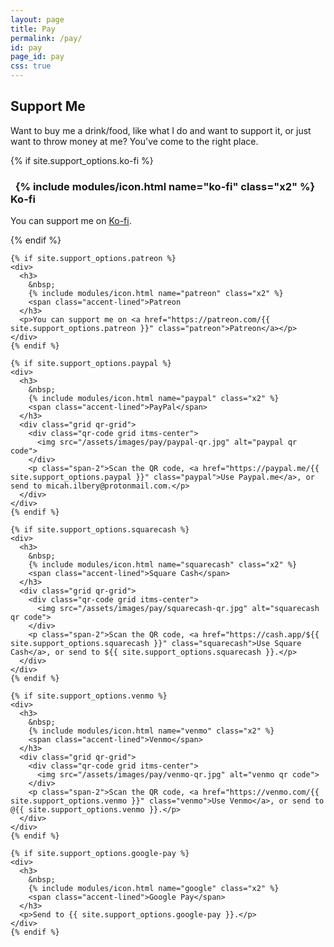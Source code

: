 ```yaml
---
layout: page
title: Pay
permalink: /pay/
id: pay
page_id: pay
css: true
---
```

<section>
  <h1 class="accent-lined">Support Me</h1>
  <p>Want to buy me a drink/food, like what I do and want to support it, or just want to throw money at me? You've come to the right place.</p>
  <div class="constrained grid pay-grid">
    {% if site.support_options.ko-fi %}
    <div>
      <h3>
        &nbsp;
        {% include modules/icon.html name="ko-fi" class="x2" %}
        <span class="accent-lined">Ko-fi</span>
      </h3>
      <p>You can support me on <a href="https://ko-fi.com/{{ site.support_options.ko-fi }}" class="ko-fi">Ko-fi</a>.</p>
    </div>
    {% endif %}

    {% if site.support_options.patreon %}
    <div>
      <h3>
        &nbsp;
        {% include modules/icon.html name="patreon" class="x2" %}
        <span class="accent-lined">Patreon
      </h3>
      <p>You can support me on <a href="https://patreon.com/{{ site.support_options.patreon }}" class="patreon">Patreon</a></p>
    </div>
    {% endif %}

    {% if site.support_options.paypal %}
    <div>
      <h3>
        &nbsp;
        {% include modules/icon.html name="paypal" class="x2" %}
        <span class="accent-lined">PayPal</span>
      </h3>
      <div class="grid qr-grid">
        <div class="qr-code grid itms-center">
          <img src="/assets/images/pay/paypal-qr.jpg" alt="paypal qr code">
        </div>
        <p class="span-2">Scan the QR code, <a href="https://paypal.me/{{ site.support_options.paypal }}" class="paypal">Use Paypal.me</a>, or send to micah.ilbery@protonmail.com.</p>
      </div>
    </div>
    {% endif %}

    {% if site.support_options.squarecash %}
    <div>
      <h3>
        &nbsp;
        {% include modules/icon.html name="squarecash" class="x2" %}
        <span class="accent-lined">Square Cash</span>
      </h3>
      <div class="grid qr-grid">
        <div class="qr-code grid itms-center">
          <img src="/assets/images/pay/squarecash-qr.jpg" alt="squarecash qr code">
        </div>
        <p class="span-2">Scan the QR code, <a href="https://cash.app/${{ site.support_options.squarecash }}" class="squarecash">Use Square Cash</a>, or send to ${{ site.support_options.squarecash }}.</p>
      </div>
    </div>
    {% endif %}

    {% if site.support_options.venmo %}
    <div>
      <h3>
        &nbsp;
        {% include modules/icon.html name="venmo" class="x2" %}
        <span class="accent-lined">Venmo</span>
      </h3>
      <div class="grid qr-grid">
        <div class="qr-code grid itms-center">
          <img src="/assets/images/pay/venmo-qr.jpg" alt="venmo qr code">
        </div>
        <p class="span-2">Scan the QR code, <a href="https://venmo.com/{{ site.support_options.venmo }}" class="venmo">Use Venmo</a>, or send to @{{ site.support_options.venmo }}.</p>
      </div>
    </div>
    {% endif %}

    {% if site.support_options.google-pay %}
    <div>
      <h3>
        &nbsp;
        {% include modules/icon.html name="google" class="x2" %}
        <span class="accent-lined">Google Pay</span>
      </h3>
      <p>Send to {{ site.support_options.google-pay }}.</p>
    </div>
    {% endif %}
  </div>
</section>
